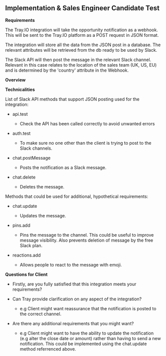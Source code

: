 **Implementation & Sales Engineer Candidate Test**
---

**Requirements**

The Tray.IO integration will take the opportunity notification as a webhook. This will be sent to the Tray.IO platform as a POST request in JSON format.

The integration will store all the data from the JSON post in a database. The relevant attributes will be retrieved from the db  ready to be used by Slack.


The Slack API will then post the message in the relevant Slack channel. Relevant in this case relates to the location of the sales team (UK, US, EU) and is determined by the 'country' attribute in the Webhook.


**Overview**

**Technicalities**

List of Slack API methods that support JSON posting used for the integration:

- api.test
    - Check the API has been called correctly to avoid unwanted errors

- auth.test
    - To make sure no one other than the client is trying to post to the Slack channels.

- chat.postMessage
    - Posts the notification as a Slack message.

- chat.delete
    - Deletes the message.

Methods that could be used for additional, hypothetical requirements:

- chat.update
    - Updates the message.

- pins.add
    - Pins the message to the channel. This could be useful to improve message visibility. Also prevents deletion of message by the free Slack plan.

- reactions.add
    - Allows people to react to the message with emoji.


**Questions for Client**

- Firstly, are you fully satisfied that this integration meets your requirements?

- Can Tray provide clarification on any aspect of the integration?
  - e.g Client might want reassurance that the notification is posted to the correct channel.


- Are there any additional requirements that you might want?
  - e.g Client might want to have the ability to update the notification (e.g alter the close date or amount) rather than having to send a new notification. This could be implemented using the chat.update method referrenced above.